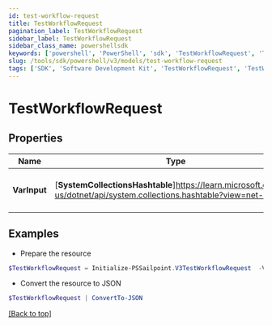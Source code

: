 ```yaml
---
id: test-workflow-request
title: TestWorkflowRequest
pagination_label: TestWorkflowRequest
sidebar_label: TestWorkflowRequest
sidebar_class_name: powershellsdk
keywords: ['powershell', 'PowerShell', 'sdk', 'TestWorkflowRequest', 'TestWorkflowRequest'] 
slug: /tools/sdk/powershell/v3/models/test-workflow-request
tags: ['SDK', 'Software Development Kit', 'TestWorkflowRequest', 'TestWorkflowRequest']
---
```



# TestWorkflowRequest

## Properties

Name | Type | Description | Notes
------------ | ------------- | ------------- | -------------
**VarInput** | [**SystemCollectionsHashtable**]https://learn.microsoft.com/en-us/dotnet/api/system.collections.hashtable?view=net-9.0 | The test input for the workflow. | [required]

## Examples

- Prepare the resource
```powershell
$TestWorkflowRequest = Initialize-PSSailpoint.V3TestWorkflowRequest  -VarInput null
```

- Convert the resource to JSON
```powershell
$TestWorkflowRequest | ConvertTo-JSON
```


[[Back to top]](#) 

